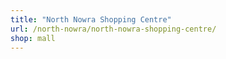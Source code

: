 ```yaml
---
title: "North Nowra Shopping Centre"
url: /north-nowra/north-nowra-shopping-centre/
shop: mall
---
```

